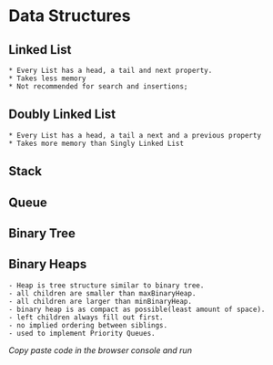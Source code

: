# Data Structures 

## Linked List
    * Every List has a head, a tail and next property.
    * Takes less memory
    * Not recommended for search and insertions;

## Doubly Linked List
    * Every List has a head, a tail a next and a previous property 
    * Takes more memory than Singly Linked List

## Stack
## Queue
## Binary Tree

## Binary Heaps
    - Heap is tree structure similar to binary tree.
    - all children are smaller than maxBinaryHeap.
    - all children are larger than minBinaryHeap.
    - binary heap is as compact as possible(least amount of space).
    - left children always fill out first.
    - no implied ordering between siblings.
    - used to implement Priority Queues.

_Copy paste code in the browser console and run_